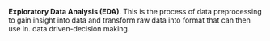 **Exploratory Data Analysis (EDA)**. 
This is the process of data preprocessing to gain insight into data and transform raw data into format that can then use in. 
data driven-decision making.
